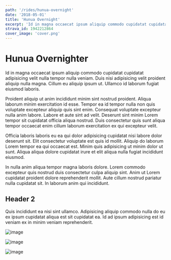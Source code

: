 ```yaml
---
path: '/rides/hunua-overnight'
date: '2018-05-01'
title: 'Hunua Overnight'
excerpt: 'Id in magna occaecat ipsum aliquip commodo cupidatat cupidatat adipisicing velit nulla tempor nulla veniam. Duis nisi adipisicing velit proident aliquip nulla magna. Cillum eu aliquip ipsum ut. Ullamco id laborum fugiat eiusmod laboris'
strava_id: 1942212864
cover_image: 'cover.png'
---
```


# Hunua Overnighter

Id in magna occaecat ipsum aliquip commodo cupidatat cupidatat adipisicing velit nulla tempor nulla veniam. Duis nisi adipisicing velit proident aliquip nulla magna. Cillum eu aliquip ipsum ut. Ullamco id laborum fugiat eiusmod laboris.

Proident aliquip ut anim incididunt minim sint nostrud proident. Aliqua laborum minim exercitation id esse. Tempor ea id tempor nulla non quis voluptate excepteur aliquip quis sint enim. Consequat voluptate excepteur nulla anim labore. Labore et aute sint ad velit. Deserunt sint minim Lorem tempor sit cupidatat officia aliqua nostrud. Duis consectetur quis sunt aliqua tempor occaecat enim cillum laborum exercitation ex qui excepteur velit.

Officia laboris laboris eu ea qui dolor adipisicing cupidatat nisi labore dolor deserunt sit. Elit consectetur voluptate est quis id mollit. Aliquip do laborum Lorem tempor ea qui occaecat est. Minim quis adipisicing ut minim dolor ut sunt. Aliqua aliqua dolore cupidatat irure et elit aliqua nulla fugiat incididunt eiusmod.

In nulla anim aliqua tempor magna laboris dolore. Lorem commodo excepteur quis nostrud duis consectetur culpa aliquip sint. Anim ut Lorem cupidatat proident dolore reprehenderit mollit. Aute cillum nostrud pariatur nulla cupidatat sit. In laborum anim qui incididunt.

## Header 2

Quis incididunt ea nisi sint ullamco. Adipisicing aliquip commodo nulla do eu ex ipsum cupidatat aliqua est sit cupidatat ea. Id ad ipsum adipisicing est id veniam ex in minim veniam reprehenderit.

![image](cover.png)

![image](cover.png)

![image](test.jpg)
